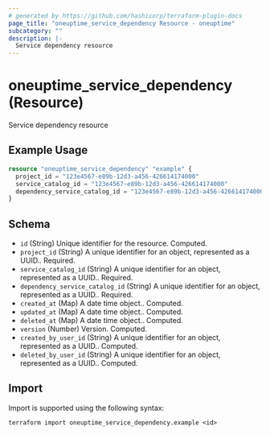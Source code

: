 ```yaml
---
# generated by https://github.com/hashicorp/terraform-plugin-docs
page_title: "oneuptime_service_dependency Resource - oneuptime"
subcategory: ""
description: |-
  Service dependency resource
---
```


# oneuptime_service_dependency (Resource)

Service dependency resource

## Example Usage

```terraform
resource "oneuptime_service_dependency" "example" {
  project_id = "123e4567-e89b-12d3-a456-426614174000"
  service_catalog_id = "123e4567-e89b-12d3-a456-426614174000"
  dependency_service_catalog_id = "123e4567-e89b-12d3-a456-426614174000"
}
```

## Schema

- `id` (String) Unique identifier for the resource. Computed.
- `project_id` (String) A unique identifier for an object, represented as a UUID.. Required.
- `service_catalog_id` (String) A unique identifier for an object, represented as a UUID.. Required.
- `dependency_service_catalog_id` (String) A unique identifier for an object, represented as a UUID.. Required.
- `created_at` (Map) A date time object.. Computed.
- `updated_at` (Map) A date time object.. Computed.
- `deleted_at` (Map) A date time object.. Computed.
- `version` (Number) Version. Computed.
- `created_by_user_id` (String) A unique identifier for an object, represented as a UUID.. Computed.
- `deleted_by_user_id` (String) A unique identifier for an object, represented as a UUID.. Computed.

## Import

Import is supported using the following syntax:

```shell
terraform import oneuptime_service_dependency.example <id>
```
